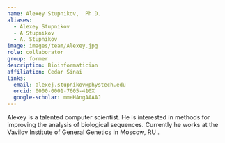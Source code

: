 ```yaml
---
name: Alexey Stupnikov,  Ph.D.
aliases:
  - Alexey Stupnikov
  - A Stupnikov
  - A. Stupnikov
image: images/team/Alexey.jpg
role: collaborator
group: former
description: Bioinformatician
affiliation: Cedar Sinai
links:
  email: alexej.stupnikov@phystech.edu
  orcid: 0000-0001-7605-410X
  google-scholar: mmeHAngAAAAJ
---
```


Alexey is a talented computer scientist. He is interested in methods for improving 
the analysis of biological sequences. Currently he works at
the Vavilov Institute of General Genetics in Moscow, RU .